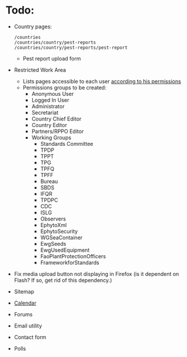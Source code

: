 # Todo:

- Country pages:
    ```
    /countries
    /countries/country/pest-reports
    /countries/country/pest-reports/pest-report
    ```
    
    - Pest report upload form

- Restricted Work Area
    - Lists pages accessible to each user [according to his permissions](http://stackoverflow.com/a/16016717)
    - Permissions groups to be created: 
        - Anonymous User
        - Logged In User
        - Administrator
        - Secretariat
        - Country Chief Editor
        - Country Editor
        - Partners/RPPO Editor
        - Working Groups
            - Standards Committee 
            - TPDP 
            - TPPT 
            - TPG 
            - TPFQ 
            - TPFF 
            - Bureau 
            - SBDS 
            - IFQR 
            - TPDPC 
            - CDC 
            - ISLG 
            - Observers 
            - EphytoXml 
            - EphytoSecurity 
            - WGSeaContainer 
            - EwgSeeds 
            - EwgUsedEquipment 
            - FaoPlantProtectionOfficers 
            - FrameworkforStandards

- Fix media upload button not displaying in Firefox (is it dependent on Flash? If so, get rid of this dependency.)
- Sitemap
- [Calendar](https://github.com/shurik/mezzanine.calendar)
- Forums
- Email utility
- Contact form
- Polls
